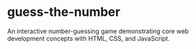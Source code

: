 # guess-the-number
An interactive number-guessing game demonstrating core web development concepts with HTML, CSS, and JavaScript.
